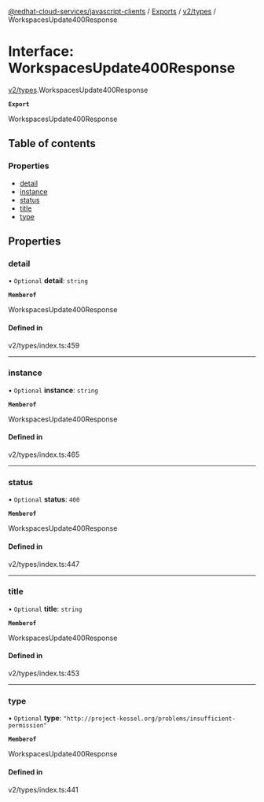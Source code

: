[@redhat-cloud-services/javascript-clients](../README.md) / [Exports](../modules.md) / [v2/types](../modules/v2_types.md) / WorkspacesUpdate400Response

# Interface: WorkspacesUpdate400Response

[v2/types](../modules/v2_types.md).WorkspacesUpdate400Response

**`Export`**

WorkspacesUpdate400Response

## Table of contents

### Properties

- [detail](v2_types.WorkspacesUpdate400Response.md#detail)
- [instance](v2_types.WorkspacesUpdate400Response.md#instance)
- [status](v2_types.WorkspacesUpdate400Response.md#status)
- [title](v2_types.WorkspacesUpdate400Response.md#title)
- [type](v2_types.WorkspacesUpdate400Response.md#type)

## Properties

### detail

• `Optional` **detail**: `string`

**`Memberof`**

WorkspacesUpdate400Response

#### Defined in

v2/types/index.ts:459

___

### instance

• `Optional` **instance**: `string`

**`Memberof`**

WorkspacesUpdate400Response

#### Defined in

v2/types/index.ts:465

___

### status

• `Optional` **status**: ``400``

**`Memberof`**

WorkspacesUpdate400Response

#### Defined in

v2/types/index.ts:447

___

### title

• `Optional` **title**: `string`

**`Memberof`**

WorkspacesUpdate400Response

#### Defined in

v2/types/index.ts:453

___

### type

• `Optional` **type**: ``"http://project-kessel.org/problems/insufficient-permission"``

**`Memberof`**

WorkspacesUpdate400Response

#### Defined in

v2/types/index.ts:441
